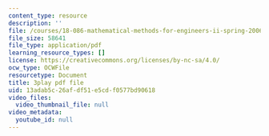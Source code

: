 ```yaml
---
content_type: resource
description: ''
file: /courses/18-086-mathematical-methods-for-engineers-ii-spring-2006/13adab5c26afdf51e5cdf0577bd90618_94nmfDkTL-E.pdf
file_size: 58641
file_type: application/pdf
learning_resource_types: []
license: https://creativecommons.org/licenses/by-nc-sa/4.0/
ocw_type: OCWFile
resourcetype: Document
title: 3play pdf file
uid: 13adab5c-26af-df51-e5cd-f0577bd90618
video_files:
  video_thumbnail_file: null
video_metadata:
  youtube_id: null
---
```

